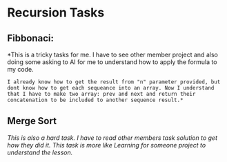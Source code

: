 # Recursion Tasks

## Fibbonaci: 
  *This is a tricky tasks for me. I have to see other member project and also doing some asking to AI for me to understand how to apply the formula to my code. 
  
    I already know how to get the result from "n" parameter provided, but dont know how to get each sequeance into an array. Now I understand that I have to make two array: prev and next and return their concatenation to be included to another sequence result.*

## Merge Sort
 *This is also a hard task. I have to read other members task solution to get how they did it. This task is more like Learning for someone project to understand the lesson.*

